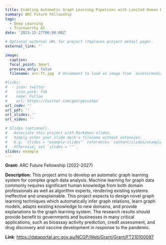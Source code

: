 ```yaml
---
title: Enabling Automatic Graph Learning Pipelines with Limited Human Knowledge
summary: ARC Future Fellowship 
tags:
  - Deep Learning
  - Trustworthy AI
date: '2023-12-27T00:00:00Z'

# Optional external URL for project (replaces project detail page).
external_link: ''

image:
  caption: 
  focal_point: Smart
  preview_only: false
  filename: arc-ft.jpg  # Uncomment to load an image from `assets/media/` instead.

#links:
#  - icon: twitter
#    icon_pack: fab
#    name: Follow
#    url: https://twitter.com/georgecushen
url_code: ''
url_pdf: ''
url_slides: ''
url_video: ''

# Slides (optional).
#   Associate this project with Markdown slides.
#   Simply enter your slide deck's filename without extension.
#   E.g. `slides = "example-slides"` references `content/slides/example-slides.md`.
#   Otherwise, set `slides = ""`.
slides: example
---
```

**Grant:** ARC Future Fellowship (2022-2027)

**Description:** This project aims to develop an automatic graph learning system for complex graph data analysis. Machine learning for graph data commonly requires significant human knowledge from both domain professionals as well as algorithm experts, rendering existing systems ineffective and unexplainable. This project expects to design novel graph learning techniques which automatically infer graph relations, learn graph models, adapts existing knowledge to new domains, and provide explanations to the graph learning system. The research results should provide benefit to governments and businesses in many critical applications, such as bioassay activity prediction, credit assessment, and drug discovery and vaccine development in response to the pandemic.

**Link**: https://dataportal.arc.gov.au/NCGP/Web/Grant/Grant/FT210100097